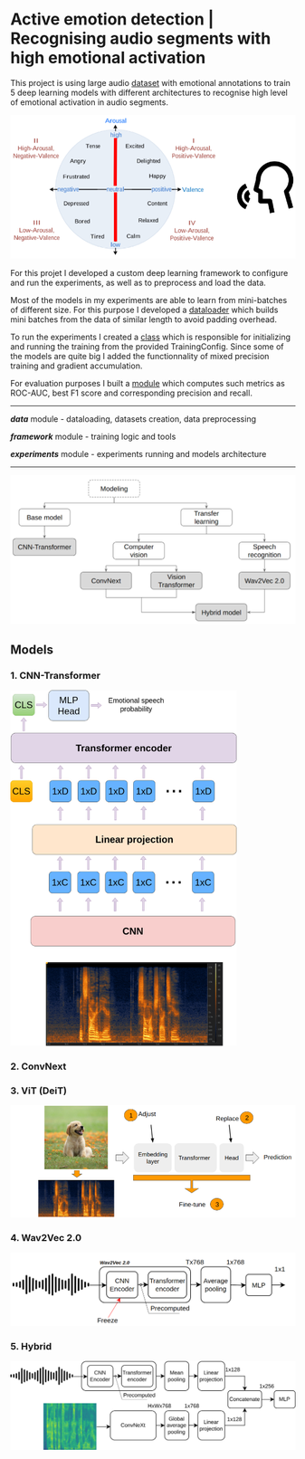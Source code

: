 # Active emotion detection | Recognising audio segments with high emotional activation

This project is using large audio [dataset](https://ecs.utdallas.edu/research/researchlabs/msp-lab/MSP-Podcast.html) with emotional annotations to train 5 deep learning models with different architectures to recognise high level of emotional activation in audio segments.

![](./imgs/emotionmodel.png)


For this projet I developed a custom deep learning framework to configure and run the experiments, as well as to preprocess and load the data.

Most of the models in my experiments are able to learn from mini-batches of different size. For this purpose I developed a [dataloader](https://github.com/ViktorAnchutin/detecting_active_emotion/blob/8eecbd2ed6c3079f40357a8290727d1ebcaf2b61/data/dataloader.py#L21) which builds mini batches from the data of similar length to avoid padding overhead.

To run the experiments I created a [class](https://github.com/ViktorAnchutin/detecting_active_emotion/blob/8eecbd2ed6c3079f40357a8290727d1ebcaf2b61/experiments/experiment_runner.py#L29) which is responsible for initializing and running the training from the provided TrainingConfig. Since some of the models are quite big I added the functionnality of mixed precision training and gradient accumulation.

For evaluation purposes I built a [module](https://github.com/ViktorAnchutin/detecting_active_emotion/blob/8eecbd2ed6c3079f40357a8290727d1ebcaf2b61/framework/metrics.py#L52) which computes such metrics as ROC-AUC, best F1 score and corresponding precision and recall.

________________________________________________

***data*** module - dataloading, datasets creation, data preprocessing

***framework*** module - training logic and tools

***experiments*** module - experiments running and models architecture
___________________________

![](./imgs/experiments.png)


## Models

### 1. CNN-Transformer
<img src="./imgs/cnntrf.png" alt="drawing" width="400"/>


### 2. ConvNext
### 3. ViT (DeiT)
![](./imgs/adjuststeps.png)
### 4. Wav2Vec 2.0
![](./imgs/wav2vec.png)
### 5. Hybrid
![](./imgs/hb.png)
